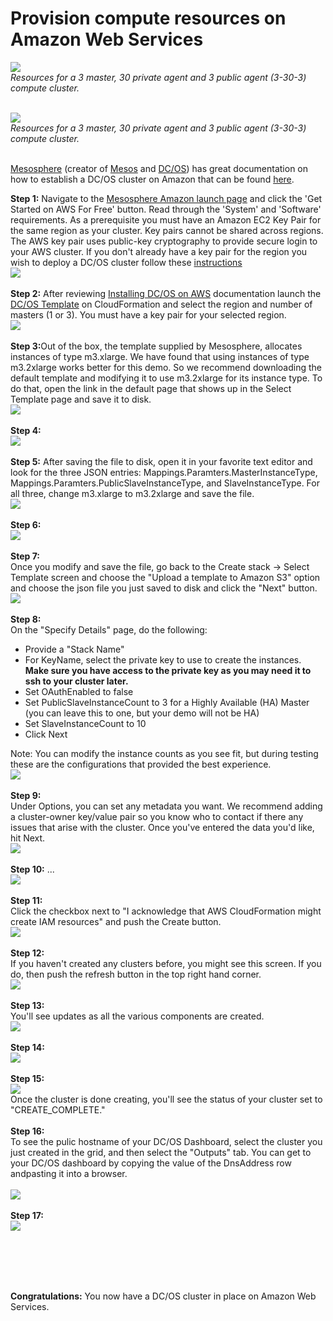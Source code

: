 # Provision compute resources on Amazon Web Services
<img src="00.jpg"/><br>
<i>Resources for a 3 master, 30 private agent and 3 public agent (3-30-3) compute cluster.</i><br><br>

<img src="01.jpg"/><br>
<i>Resources for a 3 master, 30 private agent and 3 public agent (3-30-3) compute cluster.</i><br><br>


<a href="https://mesosphere.com/">Mesosphere</a> (creator of <a href="http://mesos.apache.org/">Mesos</a> and <a href="https://dcos.io/">DC/OS</a>) has great documentation on how to establish a DC/OS cluster on Amazon that can be found <a href="https://mesosphere.com/amazon/">here</a>.<br>

<b>Step 1:</b> Navigate to the <a href="http://www.mesosphere.com/amazon">Mesosphere Amazon launch page</a> and click the 'Get Started on AWS For Free' button.  Read through the 'System' and 'Software' requirements.  As a prerequisite you must have an Amazon EC2 Key Pair for the same region as your cluster. Key pairs cannot be shared across regions. The AWS key pair uses public-key cryptography to provide secure login to your AWS cluster.  If you don't already have a key pair for the region you wish to deploy a DC/OS cluster follow these <a href="amazon-keypair-setup.md">instructions</a><br>
<img src="../../images/01-aws-setup/aws-01.png"/><br>
<br><b>Step 2:</b> 
After reviewing <a href="https://dcos.io/docs/1.7/administration/installing/cloud/aws/">Installing DC/OS on AWS</a> documentation 
launch the <a href="https://downloads.dcos.io/dcos/EarlyAccess/commit/14509fe1e7899f439527fb39867194c7a425c771/aws.html?_ga=1.161721663.282044494.1466715839">DC/OS Template</a> on CloudFormation and select the region and number of masters (1 or 3). You must have a key pair for your selected region.<br>
<img src="../../images/01-aws-setup/aws-02.png"/><br>
<br><b>Step 3:</b>Out of the box, the template supplied by Mesosphere, allocates instances of type  m3.xlarge.  We have found that using instances of type m3.2xlarge works better for this demo.  So we  recommend downloading the default template and modifying it to use m3.2xlarge for its instance type.  To do that, open the link in the default  page that shows up in the Select Template page and save it to disk.<br/>
<img src="../../images/01-aws-setup/aws-03.png"/><br>
<br><b>Step 4:</b><br/>
<img src="../../images/01-aws-setup/aws-04.png"/><br>
<br><b>Step 5:</b>
After saving the file to disk, open it in your favorite text editor and  look for the three JSON entries: Mappings.Paramters.MasterInstanceType, Mappings.Paramters.PublicSlaveInstanceType, and SlaveInstanceType.  For all three, change  m3.xlarge to m3.2xlarge and save the file. 
<br/>
<img src="../../images/01-aws-setup/aws-05.png"/><br>
<br><b>Step 6:</b><br/>
<img src="../../images/01-aws-setup/aws-06.png"/><br>
<br><b>Step 7:</b><br>
Once you modify and save the file, go back to the Create stack -> Select Template screen and choose the "Upload a template to Amazon S3" option and choose the json file you just saved to disk and click the "Next" button.
<br/>
<img src="../../images/01-aws-setup/aws-07.png"/><br>
<br><b>Step 8:</b><br/>
On the "Specify Details" page, do the  following:
* Provide a "Stack Name"
* For KeyName, select the private key to use to create the instances.  <b>Make sure you have access to the private key as you may need it to ssh to your cluster later.</b>
* Set OAuthEnabled to false
* Set PublicSlaveInstanceCount to 3 for a Highly Available (HA) Master (you can leave this to one, but your demo will not be HA)
* Set SlaveInstanceCount to 10
* Click Next

Note: You can modify the instance counts  as you see fit, but during testing these are the configurations that provided the best experience.
<br/>
<img src="../../images/01-aws-setup/aws-08.png"/><br>
<br><b>Step 9:</b><br>
Under Options, you can set any metadata you want.  We  recommend adding a cluster-owner key/value pair so you know who to contact if there any issues that arise with the cluster.  Once you've entered the data you'd like, hit Next.
<br/>
<img src="../../images/01-aws-setup/aws-09.png"/><br>
<br><b>Step 10:</b> ...<br>
<img src="../../images/01-aws-setup/aws-10.png"/><br>
<br><b>Step 11:</b><br>
Click the checkbox next to "I acknowledge  that AWS CloudFormation might create IAM resources" and push the Create button.
<br/>
<img src="../../images/01-aws-setup/aws-11.png"/><br>
<br><b>Step 12:</b><br>
If you haven't created  any clusters before, you might see this screen. If you do, then push the refresh button in the top right hand corner.
<br/>
<img src="../../images/01-aws-setup/aws-12.png"/><br>
<br><b>Step 13:</b><br>
You'll see updates as all the various components  are created.
<br/>
<img src="../../images/01-aws-setup/aws-13.png"/><br>
<br><b>Step 14:</b><br>
<img src="../../images/01-aws-setup/aws-14.png"/><br>
<br><b>Step 15:</b><br>
<img src="../../images/01-aws-setup/aws-15.png"/><br>
Once the cluster is  done creating, you'll see  the status of your cluster set to "CREATE_COMPLETE."
<br/>
<br><b>Step 16:</b><br>
To see the pulic hostname of your DC/OS Dashboard, select the cluster you just created  in the grid, and then select the "Outputs" tab.  You can get to your DC/OS dashboard by copying the value of  the DnsAddress row andpasting it into a browser.   
<br/>
<img src="../../images/01-aws-setup/aws-16.png"/><br>
<br><b>Step 17:</b><br>
<img src="../../images/01-aws-setup/aws-17.png"/><br>


<br><br>

<br><br><b>Congratulations:</b> You now have a DC/OS cluster in place on Amazon Web Services.
